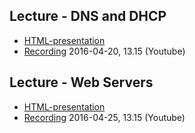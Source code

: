 
## Lecture - DNS and DHCP
- [HTML-presentation](https://cdn.rawgit.com/1dv031/syllabus/master/lectures/part_3/06_Server-Services/index.html)
- [Recording](https://www.youtube.com/watch?v=nIAOuSjVolo&list=PLSWJPPj5sKmoXtn9BfzpduajP0y_fHFOd&index=6) 2016-04-20, 13.15 (Youtube)


## Lecture - Web Servers
- [HTML-presentation](https://cdn.rawgit.com/1dv031/syllabus/master/lectures/part_3/07_Web-Servers/index.html)
- [Recording](https://www.youtube.com/watch?v=Q93DE5msCEg&index=9&list=PLSWJPPj5sKmoXtn9BfzpduajP0y_fHFOd) 2016-04-25, 13.15 (Youtube)
